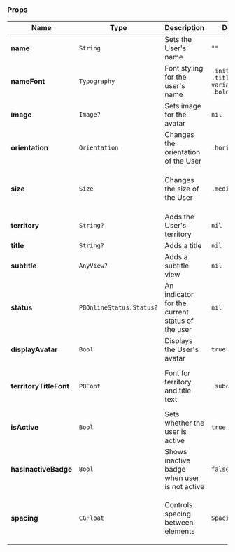 ### Props
| Name | Type | Description | Default | Values |
| --- | ----------- | --------- | --------- | --------- |
| **name** | `String` | Sets the User's name | `""` |  |
| **nameFont** | `Typography` | Font styling for the user's name | `.init(font: .title4, variant: .bold)` |  |
| **image** | `Image?` | Sets image for the avatar | `nil` |  |
| **orientation** | `Orientation` | Changes the orientation of the User | `.horizontal` | `.horizontal` `.vertical` |
| **size** | `Size` | Changes the size of the User | `.medium` | `.xxSmall` `.xSmall` `.small` `.medium` `.large` `.xLarge` |
| **territory** | `String?` | Adds the User's territory | `nil` |  |
| **title** | `String?` | Adds a title | `nil` |  |
| **subtitle** | `AnyView?` | Adds a subtitle view | `nil` |  |
| **status** | `PBOnlineStatus.Status?` | An indicator for the current status of the user | `nil` | `.online` `.away` `.offline` |
| **displayAvatar** | `Bool` | Displays the User's avatar | `true` | `true` `false` |
| **territoryTitleFont** | `PBFont` | Font for territory and title text | `.subcaption` | `.title1` `.body` `.caption` `.subcaption` `.badgeText` `.title4` |
| **isActive** | `Bool` | Sets whether the user is active | `true` | `true` `false` |
| **hasInactiveBadge** | `Bool` | Shows inactive badge when user is not active | `false` | `true` `false` |
| **spacing** | `CGFloat` | Controls spacing between elements | `Spacing.small` | `.none` `.xxSmall` `.xSmall` `.small` `.medium` `.large` `.xLarge` |

